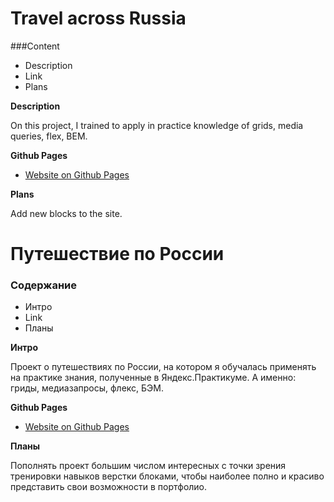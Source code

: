 # Travel across Russia

###Content
* Description
* Link
* Plans

**Description**

On this project, I trained to apply in practice knowledge of grids, media queries, flex, BEM.

**Github Pages**

* [Website on Github Pages](https://art-ka.github.io/russian-travel/)

**Plans**

Add new blocks to the site.


# Путешествие по России

### Содержание 
* Интро 
* Link
* Планы 

**Интро**

Проект о путешествиях по России, на котором я обучалась применять на практике знания, полученные в Яндекс.Практикуме. А именно: гриды, медиазапросы, флекс, БЭМ.


**Github Pages**

* [Website on Github Pages](https://art-ka.github.io/russian-travel/)

**Планы**

Пополнять проект большим числом интересных с точки зрения тренировки навыков верстки блоками, чтобы наиболее полно и красиво представить свои возможности в портфолио.
